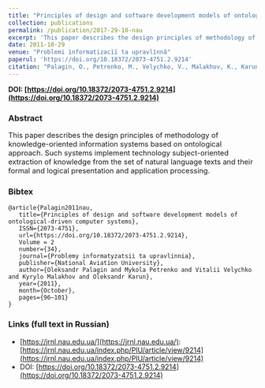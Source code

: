 ```yaml
---
title: "Principles of design and software development models of ontological-driven computer systems"
collection: publications
permalink: /publication/2017-29-10-nau
excerpt: 'This paper describes the design principles of methodology of knowledge-oriented information systems based on ontological approach. Such systems implement technology subject-oriented extraction of knowledge from the set of natural language texts and their formal and logical presentation and application processing.'
date: 2011-10-29
venue: "Problemi ìnformatizacìï ta upravlìnnâ"
paperul: 'https://doi.org/10.18372/2073-4751.2.9214'
citation: "Palagin, O., Petrenko, M., Velychko, V., Malakhov, K., Karun, O. (2011). Principles of design and software development models of ontological-driven computer systems. <i>Problemi ìnformatizacìï ta upravlìnnâ, Vol. 2 No. 34</i>, 96-101. (In Russian). DOI"
---
```


**DOI: [https://doi.org/10.18372/2073-4751.2.9214](https://doi.org/10.18372/2073-4751.2.9214)**

### Abstract

<p style="font-size:11pt">
This paper describes the design principles of methodology of knowledge-oriented information systems based on ontological approach. Such systems implement technology subject-oriented extraction of knowledge from the set of natural language texts and their formal and logical presentation and application processing.
</p>

### Bibtex

```
@article{Palagin2011nau,
   title={Principles of design and software development models of ontological-driven computer systems},
   ISSN={2073-4751},
   url={https://doi.org/10.18372/2073-4751.2.9214},
   Volume = 2
   number={34},
   journal={Problemy informatyzatsii ta upravlinnia},
   publisher={National Aviation University},
   author={Oleksandr Palagin and Mykola Petrenko and Vitalii Velychko and Kyrylo Malakhov and Oleksandr Karun},
   year={2011},
   month={October},
   pages={96–101}
}
```

### Links (full text in Russian)

* [https://jrnl.nau.edu.ua/](https://jrnl.nau.edu.ua/): [https://jrnl.nau.edu.ua/index.php/PIU/article/view/9214](https://jrnl.nau.edu.ua/index.php/PIU/article/view/9214)
* DOI: [https://doi.org/10.18372/2073-4751.2.9214](https://doi.org/10.18372/2073-4751.2.9214)
